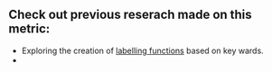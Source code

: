 
## Check out previous reserach made on this metric: 
 - Exploring the creation of [labelling functions](https://github.com/the-future-society/Project-AIMS-AI-against-Modern-Slavery/blob/1d9857815daf4702951e5144f4655caa663098f3/%F0%9F%93%94%20Exploration%20for%20labeling%20functions/Whistleblowing_mechanism.ipynb) based on key wards.
 - 
